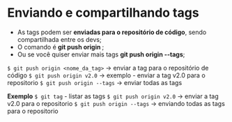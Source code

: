 # Enviando e compartilhando tags

- As tags podem ser **enviadas para o repositório de código**, sendo compartilhada entre os devs;
- O comando é **git push origin <nome>**;
- Ou se você quiser enviar mais tags **git push origin --tags**;

```$ git push origin <nome_da_tag>``` -> enviar a tag para o repositório de código
```$ git push origin v2.0``` -> exemplo - enviar a tag v2.0 para o repositorio
```$ git push origin --tags``` -> enviar todas as tags 


**Exemplo**
```$ git tag``` - listar as tags 
```$ git push origin v2.0``` -> enviar a tag v2.0 para o repositorio
```$ git push origin --tags``` -> enviando todas as tags para o repositorio